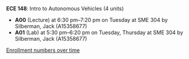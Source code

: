 **ECE 148**: Intro to Autonomous Vehicles (4 units)

- **A00** (Lecture) at 6:30 pm–7:20 pm on Tuesday at SME 304 by Silberman, Jack (A15358677)
- **A01** (Lab) at 5:30 pm–6:20 pm on Tuesday, Thursday at SME 304 by Silberman, Jack (A15358677)

[Enrollment numbers over time](./ECE148.tsv)
